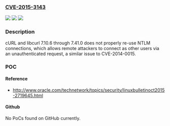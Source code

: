 ### [CVE-2015-3143](https://cve.mitre.org/cgi-bin/cvename.cgi?name=CVE-2015-3143)
![](https://img.shields.io/static/v1?label=Product&message=n%2Fa&color=blue)
![](https://img.shields.io/static/v1?label=Version&message=n%2Fa&color=blue)
![](https://img.shields.io/static/v1?label=Vulnerability&message=n%2Fa&color=brighgreen)

### Description

cURL and libcurl 7.10.6 through 7.41.0 does not properly re-use NTLM connections, which allows remote attackers to connect as other users via an unauthenticated request, a similar issue to CVE-2014-0015.

### POC

#### Reference
- http://www.oracle.com/technetwork/topics/security/linuxbulletinoct2015-2719645.html

#### Github
No PoCs found on GitHub currently.

